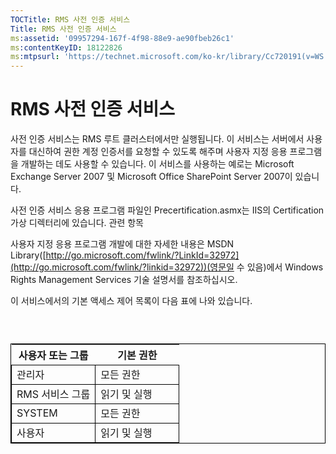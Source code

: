 ```yaml
---
TOCTitle: RMS 사전 인증 서비스
Title: RMS 사전 인증 서비스
ms:assetid: '09957294-167f-4f98-88e9-ae90fbeb26c1'
ms:contentKeyID: 18122826
ms:mtpsurl: 'https://technet.microsoft.com/ko-kr/library/Cc720191(v=WS.10)'
---
```


RMS 사전 인증 서비스
====================

사전 인증 서비스는 RMS 루트 클러스터에서만 실행됩니다. 이 서비스는 서버에서 사용자를 대신하여 권한 계정 인증서를 요청할 수 있도록 해주며 사용자 지정 응용 프로그램을 개발하는 데도 사용할 수 있습니다. 이 서비스를 사용하는 예로는 Microsoft Exchange Server 2007 및 Microsoft Office SharePoint Server 2007이 있습니다.

사전 인증 서비스 응용 프로그램 파일인 Precertification.asmx는 IIS의 Certification 가상 디렉터리에 있습니다. 관련 항목

사용자 지정 응용 프로그램 개발에 대한 자세한 내용은 MSDN Library([http://go.microsoft.com/fwlink/?LinkId=32972](http://go.microsoft.com/fwlink/?linkid=32972))(영문일 수 있음)에서 Windows Rights Management Services 기술 설명서를 참조하십시오.

이 서비스에서의 기본 액세스 제어 목록이 다음 표에 나와 있습니다.

###  

 
<table style="border:1px solid black;">
<colgroup>
<col width="50%" />
<col width="50%" />
</colgroup>
<thead>
<tr class="header">
<th>사용자 또는 그룹</th>
<th>기본 권한</th>
</tr>
</thead>
<tbody>
<tr class="odd">
<td style="border:1px solid black;">관리자</td>
<td style="border:1px solid black;">모든 권한</td>
</tr>
<tr class="even">
<td style="border:1px solid black;">RMS 서비스 그룹</td>
<td style="border:1px solid black;">읽기 및 실행</td>
</tr>
<tr class="odd">
<td style="border:1px solid black;">SYSTEM</td>
<td style="border:1px solid black;">모든 권한</td>
</tr>
<tr class="even">
<td style="border:1px solid black;">사용자</td>
<td style="border:1px solid black;">읽기 및 실행</td>
</tr>
</tbody>
</table>
